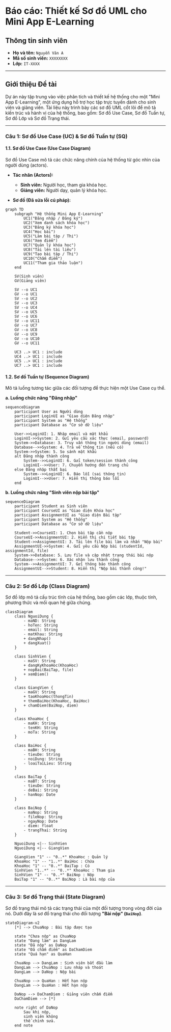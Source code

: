 # Báo cáo: Thiết kế Sơ đồ UML cho Mini App E-Learning

## Thông tin sinh viên

- **Họ và tên:** `Nguyễn Văn A`
- **Mã số sinh viên:** `XXXXXXXX`
- **Lớp:** `IT-XXXX`

---

## Giới thiệu Đề tài

Dự án này tập trung vào việc phân tích và thiết kế hệ thống cho một "Mini App E-Learning", một ứng dụng hỗ trợ học tập trực tuyến dành cho sinh viên và giảng viên. Tài liệu này trình bày các sơ đồ UML cốt lõi để mô tả kiến trúc và hành vi của hệ thống, bao gồm: Sơ đồ Use Case, Sơ đồ Tuần tự, Sơ đồ Lớp và Sơ đồ Trạng thái.

---

### **Câu 1: Sơ đồ Use Case (UC) & Sơ đồ Tuần tự (SQ)**

#### **1.1. Sơ đồ Use Case (Use Case Diagram)**

Sơ đồ Use Case mô tả các chức năng chính của hệ thống từ góc nhìn của người dùng (actors).

- **Tác nhân (Actors):**
  - **Sinh viên:** Người học, tham gia khóa học.
  - **Giảng viên:** Người dạy, quản lý khóa học.

- **Sơ đồ (Đã sửa lỗi cú pháp):**
```mermaid
graph TD
    subgraph "Hệ thống Mini App E-Learning"
        UC1("Đăng nhập / Đăng ký")
        UC2("Xem danh sách khóa học")
        UC3("Đăng ký khóa học")
        UC4("Học bài")
        UC5("Làm bài tập / Thi")
        UC6("Xem điểm")
        UC7("Quản lý khóa học")
        UC8("Tải lên tài liệu")
        UC9("Tạo bài tập / Thi")
        UC10("Chấm điểm")
        UC11("Tham gia thảo luận")
    end

    SV(Sinh viên)
    GV(Giảng viên)

    SV --o UC1
    GV --o UC1
    SV --o UC2
    SV --o UC3
    SV --o UC4
    SV --o UC5
    SV --o UC6
    SV --o UC11
    GV --o UC7
    GV --o UC8
    GV --o UC9
    GV --o UC10
    GV --o UC11
    
    UC3 ..> UC1 : include
    UC4 ..> UC1 : include
    UC5 ..> UC1 : include
    UC7 ..> UC1 : include
```

#### **1.2. Sơ đồ Tuần tự (Sequence Diagram)**

Mô tả luồng tương tác giữa các đối tượng để thực hiện một Use Case cụ thể.

**a. Luồng chức năng "Đăng nhập"**
```mermaid
sequenceDiagram
    participant User as Người dùng
    participant LoginUI as "Giao diện Đăng nhập"
    participant System as "Hệ thống"
    participant Database as "Cơ sở dữ liệu"

    User->>LoginUI: 1. Nhập email và mật khẩu
    LoginUI->>System: 2. Gửi yêu cầu xác thực (email, password)
    System->>Database: 3. Truy vấn thông tin người dùng (email)
    Database-->>System: 4. Trả về thông tin (nếu có)
    System->>System: 5. So sánh mật khẩu
    alt Đăng nhập thành công
        System-->>LoginUI: 6. Gửi token/session thành công
        LoginUI-->>User: 7. Chuyển hướng đến trang chủ
    else Đăng nhập thất bại
        System-->>LoginUI: 6. Báo lỗi (sai thông tin)
        LoginUI-->>User: 7. Hiển thị thông báo lỗi
    end
```

**b. Luồng chức năng "Sinh viên nộp bài tập"**
```mermaid
sequenceDiagram
    participant Student as Sinh viên
    participant CourseUI as "Giao diện Khóa học"
    participant AssignmentUI as "Giao diện Bài tập"
    participant System as "Hệ thống"
    participant Database as "Cơ sở dữ liệu"

    Student->>CourseUI: 1. Chọn bài tập cần nộp
    CourseUI->>AssignmentUI: 2. Hiển thị chi tiết bài tập
    Student->>AssignmentUI: 3. Tải lên file bài làm và nhấn "Nộp bài"
    AssignmentUI->>System: 4. Gửi yêu cầu Nộp bài (studentId, assignmentId, file)
    System->>Database: 5. Lưu file và cập nhật trạng thái bài nộp
    Database-->>System: 6. Xác nhận lưu thành công
    System-->>AssignmentUI: 7. Gửi thông báo thành công
    AssignmentUI-->>Student: 8. Hiển thị "Nộp bài thành công!"
```

---

### **Câu 2: Sơ đồ Lớp (Class Diagram)**

Sơ đồ lớp mô tả cấu trúc tĩnh của hệ thống, bao gồm các lớp, thuộc tính, phương thức và mối quan hệ giữa chúng.

```mermaid
classDiagram
    class NguoiDung {
        - maND: String
        - hoTen: String
        - email: String
        - matKhau: String
        + dangNhap()
        + dangXuat()
    }

    class SinhVien {
        - maSV: String
        + dangKyKhoaHoc(KhoaHoc)
        + nopBai(BaiTap, file)
        + xemDiem()
    }

    class GiangVien {
        - maGV: String
        + taoKhoaHoc(thongTin)
        + themBaiHoc(KhoaHoc, BaiHoc)
        + chamDiem(BaiNop, diem)
    }

    class KhoaHoc {
        - maKH: String
        - tenKH: String
        - moTa: String
    }

    class BaiHoc {
        - maBH: String
        - tieuDe: String
        - noiDung: String
        - loaiTaiLieu: String
    }

    class BaiTap {
        - maBT: String
        - tieuDe: String
        - deBai: String
        - hanNop: Date
    }

    class BaiNop {
        - maNop: String
        - fileNop: String
        - ngayNop: Date
        - diem: float
        - trangThai: String
    }

    NguoiDung <|-- SinhVien
    NguoiDung <|-- GiangVien

    GiangVien "1" -- "0..*" KhoaHoc : Quản lý
    KhoaHoc "1" -- "1..*" BaiHoc : Chứa
    KhoaHoc "1" -- "0..*" BaiTap : Có
    SinhVien "1..*" -- "0..*" KhoaHoc : Tham gia
    SinhVien "1" -- "0..*" BaiNop : Nộp
    BaiTap "1" -- "0..*" BaiNop : Là bài nộp của
```

---

### **Câu 3: Sơ đồ Trạng thái (State Diagram)**

Sơ đồ trạng thái mô tả các trạng thái của một đối tượng trong vòng đời của nó. Dưới đây là sơ đồ trạng thái cho đối tượng **"Bài nộp" (`BaiNop`)**.

```mermaid
stateDiagram-v2
    [*] --> ChuaNop : Bài tập được tạo
    
    state "Chưa nộp" as ChuaNop
    state "Đang làm" as DangLam
    state "Đã nộp" as DaNop
    state "Đã chấm điểm" as DaChamDiem
    state "Quá hạn" as QuaHan

    ChuaNop --> DangLam : Sinh viên bắt đầu làm
    DangLam --> ChuaNop : Lưu nháp và thoát
    DangLam --> DaNop : Nộp bài
    
    ChuaNop --> QuaHan : Hết hạn nộp
    DangLam --> QuaHan : Hết hạn nộp
    
    DaNop --> DaChamDiem : Giảng viên chấm điểm
    DaChamDiem --> [*]
    
    note right of DaNop
        Sau khi nộp,
        sinh viên không
        thể chỉnh sửa.
    end note
```
